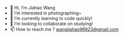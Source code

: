 - 👋 Hi, I’m Jiahao Wang
- 👀 I’m interested in photographing~
- 🌱 I’m currently learning to code quickly!
- 💞️ I’m looking to collaborate on studying!
- 📫 How to reach me ? wangjiahao96923@gmail.com

<!---
Jiahao-96/Jiahao-96 is a ✨ special ✨ repository because its `README.md` (this file) appears on your GitHub profile.
You can click the Preview link to take a look at your changes.
--->
